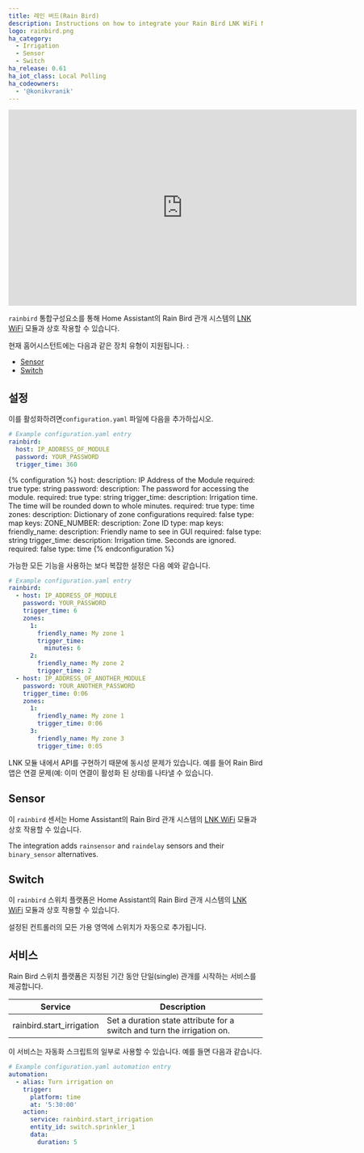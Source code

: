 ```yaml
---
title: 레인 버드(Rain Bird)
description: Instructions on how to integrate your Rain Bird LNK WiFi Module within Home Assistant.
logo: rainbird.png
ha_category:
  - Irrigation
  - Sensor
  - Switch
ha_release: 0.61
ha_iot_class: Local Polling
ha_codeowners:
  - '@konikvranik'
---
```


<div class='videoWrapper'>
<iframe width="690" height="388" src="https://www.youtube.com/embed/ZUBykEJOpeE" frameborder="0" allow="accelerometer; autoplay; encrypted-media; gyroscope; picture-in-picture" allowfullscreen></iframe>
</div>

`rainbird` 통합구성요소를 통해 Home Assistant의 Rain Bird 관개 시스템의 [LNK WiFi](https://www.rainbird.com/products/lnk-wifi-module) 모듈과 상호 작용할 수 있습니다.

현재 홈어시스턴트에는 다음과 같은 장치 유형이 지원됩니다. :

- [Sensor](#sensor)
- [Switch](#switch)

## 설정

이를 활성화하려면`configuration.yaml` 파일에 다음을 추가하십시오.

```yaml
# Example configuration.yaml entry
rainbird:
  host: IP_ADDRESS_OF_MODULE
  password: YOUR_PASSWORD
  trigger_time: 360

```

{% configuration %}
host:
  description: IP Address of the Module
  required: true
  type: string
password:
  description: The password for accessing the module.
  required: true
  type: string
trigger_time:
  description: Irrigation time. The time will be rounded down to whole minutes.
  required: true
  type: time
zones:
  description: Dictionary of zone configurations
  required: false
  type: map
  keys:
    ZONE_NUMBER:
      description: Zone ID
      type: map
      keys:
        friendly_name:
          description: Friendly name to see in GUI
          required: false
          type: string
        trigger_time:
          description: Irrigation time. Seconds are ignored.
          required: false
          type: time
{% endconfiguration %}


가능한 모든 기능을 사용하는 보다 복잡한 설정은 다음 예와 같습니다.
```yaml
# Example configuration.yaml entry
rainbird:
  - host: IP_ADDRESS_OF_MODULE
    password: YOUR_PASSWORD
    trigger_time: 6
    zones:
      1:
        friendly_name: My zone 1
        trigger_time:
          minutes: 6
      2:
        friendly_name: My zone 2
        trigger_time: 2
  - host: IP_ADDRESS_OF_ANOTHER_MODULE
    password: YOUR_ANOTHER_PASSWORD
    trigger_time: 0:06
    zones:
      1:
        friendly_name: My zone 1
        trigger_time: 0:06
      3:
        friendly_name: My zone 3
        trigger_time: 0:05
```
<div class='note'>
LNK 모듈 내에서 API를 구현하기 때문에 동시성 문제가 있습니다. 예를 들어 Rain Bird 앱은 연결 문제(예: 이미 연결이 활성화 된 상태)를 나타낼 수 있습니다.
</div>

## Sensor

이 `rainbird` 센서는 Home Assistant의 Rain Bird 관개 시스템의 [LNK WiFi](https://www.rainbird.com/products/lnk-wifi-module) 모듈과 상호 작용할 수 있습니다.

The integration adds `rainsensor` and `raindelay` sensors and their `binary_sensor` alternatives.

## Switch

이 `rainbird` 스위치 플랫폼은 Home Assistant의 Rain Bird 관개 시스템의 [LNK WiFi](https://www.rainbird.com/products/lnk-wifi-module) 모듈과 상호 작용할 수 있습니다.

설정된 컨트롤러의 모든 가용 영역에 스위치가 자동으로 추가됩니다.

## 서비스

Rain Bird 스위치 플랫폼은 지정된 기간 동안 단일(single) 관개를 시작하는 서비스를 제공합니다.

| Service | Description |
| ------- | ----------- |
| rainbird.start_irrigation | Set a duration state attribute for a switch and turn the irrigation on.|

이 서비스는 자동화 스크립트의 일부로 사용할 수 있습니다. 예를 들면 다음과 같습니다.

```yaml
# Example configuration.yaml automation entry
automation:
  - alias: Turn irrigation on
    trigger:
      platform: time
      at: '5:30:00'
    action:
      service: rainbird.start_irrigation
      entity_id: switch.sprinkler_1
      data:
        duration: 5
```
